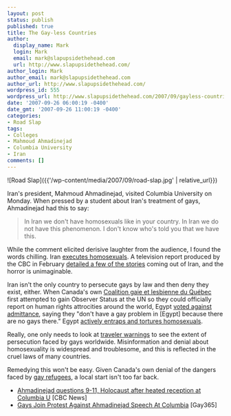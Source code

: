 ```yaml
---
layout: post
status: publish
published: true
title: The Gay-less Countries
author:
  display_name: Mark
  login: Mark
  email: mark@slapupsidethehead.com
  url: http://www.slapupsidethehead.com/
author_login: Mark
author_email: mark@slapupsidethehead.com
author_url: http://www.slapupsidethehead.com/
wordpress_id: 555
wordpress_url: http://www.slapupsidethehead.com/2007/09/gayless-countries/
date: '2007-09-26 06:00:19 -0400'
date_gmt: '2007-09-26 11:00:19 -0400'
categories:
- Road Slap
tags:
- Colleges
- Mahmoud Ahmadinejad
- Columbia University
- Iran
comments: []
---
```

![Road Slap]({{'/wp-content/media/2007/09/road-slap.jpg' | relative_url}})

Iran's president, Mahmoud Ahmadinejad, visited Columbia University on Monday. When pressed by a student about Iran's treatment of gays, Ahmadinejad had this to say:

> In Iran we don't have homosexuals like in your country. In Iran we do not have this phenomenon. I don't know who's told you that we have this.

While the comment elicited derisive laughter from the audience, I found the words chilling. Iran [executes homosexuals](http://hrw.org/english/docs/2005/11/21/iran12072.htm "Disgusting."). A television report produced by the CBC in February [detailed a few of the stories](http://www.cbc.ca/sunday/2007/03/030407_1.html "A must-see") coming out of Iran, and the horror is unimaginable.

Iran isn't the only country to persecute gays by law and then deny they exist, either. When Canada's own [Coalition gaie et lesbienne du Québec](http://www.cglq.org/ "I'd translate this, but I'm lazy.") first attempted to gain Observer Status at the UN so they could officially report on human rights attrocities around the world, Egypt [voted against admittance](http://www.slapupsidethehead.com/2007/02/un-rejects-gays/ "Egypt decides that no countries care about gays"), saying they "don't have a gay problem in [Egypt] because there are no gays there." Egypt [actively entraps and tortures homosexuals](http://hrw.org/reports/2004/egypt0304/ "Disgusting.").

Really, one only needs to look at [traveler warnings](http://www.slapupsidethehead.com/2006/06/canada-warns-gay-travelers/ "The world is a big and scary place") to see the extent of persecution faced by gays worldwide. Misinformation and denial about homosexuality is widespread and troublesome, and this is reflected in the cruel laws of many countries.

Remedying this won't be easy. Given Canada's own denial of the dangers faced by [gay refugees](http://www.slapupsidethehead.com/2007/09/gay-refugee-speaks/ "We're not exactly hospitable either"), a local start isn't too far back.

- [Ahmadinejad questions 9-11, Holocaust after heated reception at Columbia U](http://www.cbc.ca/cp/world/070924/w092490A.html) [CBC News]
- [Gays Join Protest Against Ahmadinejad Speech At Columbia](http://www.365gay.com/Newscon07/09/092407iran.htm) [Gay365]
